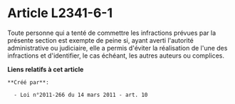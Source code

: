# Article L2341-6-1

Toute personne qui a tenté de commettre les infractions prévues par la présente section est exempte de peine si, ayant averti
l'autorité administrative ou judiciaire, elle a permis d'éviter la réalisation de l'une des infractions et d'identifier, le
cas échéant, les autres auteurs ou complices.

**Liens relatifs à cet article**

	**Créé par**:

	  - Loi n°2011-266 du 14 mars 2011 - art. 10
